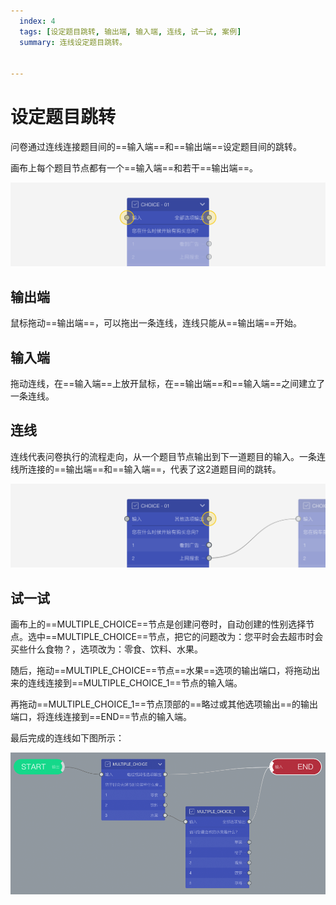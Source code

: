 ```yaml
---
  index: 4
  tags: [设定题目跳转, 输出端, 输入端, 连线, 试一试, 案例]
  summary: 连线设定题目跳转。


---
```







# 设定题目跳转

问卷通过连线连接题目间的==输入端==和==输出端==设定题目间的跳转。

画布上每个题目节点都有一个==输入端==和若干==输出端==。

<img src='./assets/04setSkipLogic/inputport-&-outputport.png'>

## 输出端

鼠标拖动==输出端==，可以拖出一条连线，连线只能从==输出端==开始。

## 输入端

拖动连线，在==输入端==上放开鼠标，在==输出端==和==输入端==之间建立了一条连线。

## 连线

连线代表问卷执行的流程走向，从一个题目节点输出到下一道题目的输入。一条连线所连接的==输出端==和==输入端==，代表了这2道题目间的跳转。

<img src='./assets/04setSkipLogic/default-output.png'>

## 试一试

画布上的==MULTIPLE_CHOICE==节点是创建问卷时，自动创建的性别选择节点。选中==MULTIPLE_CHOICE==节点，把它的问题改为：您平时会去超市时会买些什么食物？，选项改为：零食、饮料、水果。

随后，拖动==MULTIPLE_CHOICE==节点==水果==选项的输出端口，将拖动出来的连线连接到==MULTIPLE_CHOICE_1==节点的输入端。

再拖动==MULTIPLE_CHOICE_1==节点顶部的==略过或其他选项输出==的输出端口，将连线连接到==END==节点的输入端。

最后完成的连线如下图所示：

<img src='./assets/04setSkipLogic/setSkipLogic.png'>